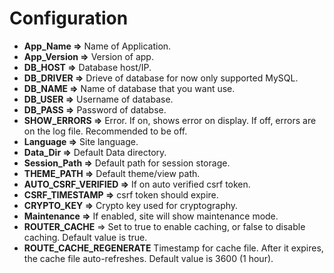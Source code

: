 # Configuration

- **App_Name =>** Name of Application.
- **App_Version =>** Version of app.
- **DB_HOST =>** Database host/IP.
- **DB_DRIVER =>** Drieve of database for now only supported MySQL.
- **DB_NAME =>** Name of database that you want use.
- **DB_USER =>** Username of database.
- **DB_PASS =>** Password of databse.
- **SHOW_ERRORS =>** Error. If on, shows error on display. If off, errors are on the log file. Recommended to be off.
- **Language =>** Site language.
- **Data_Dir =>** Default Data directory.
- **Session_Path =>** Default path for session storage.
- **THEME_PATH =>** Default theme/view path.
- **AUTO_CSRF_VERIFIED =>** If on auto verified csrf token.
- **CSRF_TIMESTAMP =>** csrf token should expire.
- **CRYPTO_KEY =>** Crypto key used for cryptography.
- **Maintenance =>** If enabled, site will show maintenance mode.
- **ROUTER_CACHE** => Set to true to enable caching, or false to disable caching. Default value is true.
- **ROUTE_CACHE_REGENERATE** Timestamp for cache file. After it expires, the cache file auto-refreshes. Default value is 3600 (1 hour).
